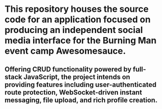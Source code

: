 # This repository houses the source code for an application focused on producing an independent social media interface for the Burning Man event camp Awesomesauce.

## Offering CRUD functionality powered by full-stack JavaScript, the project intends on providing features including user-authenticated route protection, WebSocket-driven instant messaging, file upload, and rich profile creation.
